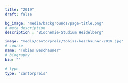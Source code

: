```yaml
---
title: "2019"
draft: false

bg_image: "media/backgrounds/page-title.png"
# meta description
description : "Biochemie-Studium Heidelberg"

image: "media/cantorpreis/tobias-beschauner-2019.jpg"
# course
name: "Tobias Beschauner"
# biography
bio: ""

# type
type: "cantorpreis"
---
```

